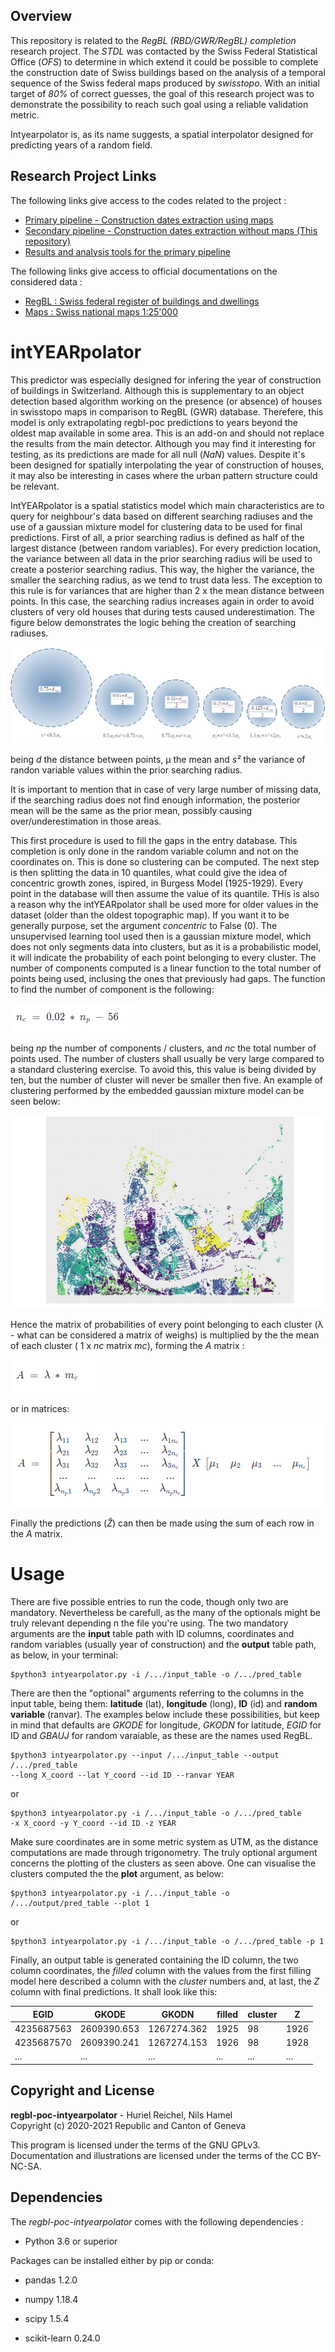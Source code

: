 ## Overview

This repository is related to the _RegBL (RBD/GWR/RegBL) completion_ research project. The _STDL_ was contacted by the Swiss Federal Statistical Office (_OFS_) to determine in which extend it could be possible to complete the construction date of Swiss buildings based on the analysis of a temporal sequence of the Swiss federal maps produced by _swisstopo_. With an initial target of _80%_ of correct guesses, the goal of this research project was to demonstrate the possibility to reach such goal using a reliable validation metric.

Intyearpolator is, as its name suggests, a spatial interpolator designed for predicting years of a random field. 

## Research Project Links

The following links give access to the codes related to the project :

* [Primary pipeline - Construction dates extraction using maps](https://github.com/swiss-territorial-data-lab/regbl-poc)
* [Secondary pipeline - Construction dates extraction without maps (This repository)](https://github.com/swiss-territorial-data-lab/regbl-poc-intyearpolator)
* [Results and analysis tools for the primary pipeline](https://github.com/swiss-territorial-data-lab/regbl-poc-analysis)

The following links give access to official documentations on the considered data :

* [RegBL : Swiss federal register of buildings and dwellings](https://www.bfs.admin.ch/bfs/en/home/registers/federal-register-buildings-dwellings.html)
* [Maps : Swiss national maps 1:25'000](https://shop.swisstopo.admin.ch/en/products/maps/national/lk25)


# intYEARpolator
This predictor was especially designed for infering the year of construction of buildings in Switzerland. Although this is supplementary to an object detection based algorithm working on the presence (or absence) of houses in swisstopo maps in comparison to RegBL (GWR) database. Therefere, this model is only extrapolating regbl-poc predictions to years beyond the oldest map available in some area. This is an add-on and should not replace the results from the main detector. Although you may find it interesting for testing, as its predictions are made for all null (*NaN*) values. Despite it's been designed for spatially interpolating the year of construction of houses, it may also be interesting in cases where the urban pattern structure could be relevant.

IntYEARpolator is a spatial statistics model which main characteristics are to query for neighbour's data based on different searching radiuses and the use of a gaussian mixture model for clustering data to be used for final predictions. First of all, a prior searching radius is defined as half of the largest distance (between random variables). For every prediction location, the variance between all data in the prior searching radius will be used to create a posterior searching radius. This way, the higher the variance, the smaller the searching radius, as we tend to trust data less. The exception to this rule is for variances that are higher than 2 x the mean distance between points. In this case, the searching radius increases again in order to avoid clusters of very old houses that during tests caused underestimation. The figure below demonstrates the logic behing the creation of searching radiuses.

![](doc/image/f1.png)

being *d* the distance between points, μ the mean and *s²* the variance of randon variable values within the prior searching radius. 

It is important to mention that in case of very large number of missing data, if the searching radius does not find enough information, the posterior mean will be the same as the prior mean, possibly causing over/underestimation in those areas.

This first procedure is used to fill the gaps in the entry database. This completion is only done in the random variable column and not on the coordinates on. This is done so clustering can be computed. The next step is then splitting the data in 10 quantiles, what could give the idea of concentric growth zones, ispired, in Burgess Model (1925-1929). Every point in the database will then assume the value of its quantile. THis is also a reason why the intYEARpolator shall be used more for older values in the dataset (older than the oldest topographic map). If you want it to be generally purpose, set the argument *concentric* to False (0). The unsupervised learning tool used then is a gaussian mixture model, which does not only segments data into clusters, but as it is a probabilistic model, it will indicate the probability of each point belonging to every cluster. The number of components computed is a linear function to the total number of points being used, inclusing the ones that previously had gaps. The function to find the number of component is the following:

![](doc/image/eq1.png)

being *np* the number of components / clusters, and *nc* the total number of points used. The number of clusters shall usually be very large compared to a standard clustering exercise. To avoid this, this value is being divided by ten, but the number of cluster will never be smaller then five. An example of clustering performed by the embedded gaussian mixture model can be seen below:

![](doc/image/f2.png)

Hence the matrix of probabilities of every point belonging to each cluster (λ - what can be considered a matrix of weighs) is multiplied by the the mean of each cluster ( 1 x *nc* matrix *mc*), forming the *A* matrix :

![](doc/image/eq2.png)

or in matrices:

![](doc/image/f3.png)

Finally the predictions (*Ẑ*) can then be made using the sum of each row in the *A* matrix.

# Usage

There are five possible entries to run the code, though only two are mandatory. Nevertheless be carefull, as the many of the optionals might be truly relevant depending n the file you're using. The two mandatory arguments are the **input** table path with ID columns, coordinates and random variables (usually year of construction) and the **output** table path, as below, in your terminal:

	$python3 intyearpolator.py -i /.../input_table -o /.../pred_table

There are then the "optional" arguments referring to the columns in the input table, being them: **latitude** (lat), **longitude** (long), **ID** (id) and **random variable** (ranvar). The examples below include these possibilities, but keep in mind that defaults are *GKODE* for longitude, *GKODN* for latitude, *EGID* for ID and *GBAUJ* for random varaiable, as these are the names used RegBL.

	$python3 intyearpolator.py --input /.../input_table --output /.../pred_table 
	--long X_coord --lat Y_coord --id ID --ranvar YEAR

or

	$python3 intyearpolator.py -i /.../input_table -o /.../pred_table 
	-x X_coord -y Y_coord --id ID -z YEAR

Make sure coordinates are in some metric system as UTM, as the distance computations are made through trigonometry. The truly optional argument concerns the plotting of the clusters as seen above. One can visualise the clusters computed the the **plot** argument, as below:

	$python3 intyearpolator.py -i /.../input_table -o /.../output/pred_table --plot 1

or

	$python3 intyearpolator.py -i /.../input_table -o /.../pred_table -p 1

Finally, an output table is generated containing the ID column, the two column coordinates, the *filled* column with the values from the first filling model here described a column with the *cluster* numbers and, at last, the *Z* column with final predictions. It shall look like this:

| EGID       | GKODE       | GKODN       | filled | cluster | Z |
|------------|-------------|-------------|--------|---------|---|
| 4235687563 | 2609390.653 | 1267274.362 | 1925   | 98      |1926
| 4235687570 | 2609390.241 | 1267274.153 | 1926   | 98      |1928
| ...        | ...         | ...         | ...    | ...     |...|


## Copyright and License

**regbl-poc-intyearpolator** - Huriel Reichel, Nils Hamel <br >
Copyright (c) 2020-2021 Republic and Canton of Geneva

This program is licensed under the terms of the GNU GPLv3. Documentation and illustrations are licensed under the terms of the CC BY-NC-SA.

## Dependencies

The _regbl-poc-intyearpolator_ comes with the following dependencies :

* Python 3.6 or superior

Packages can be installed either by pip or conda:

* pandas 1.2.0

* numpy 1.18.4

* scipy 1.5.4

* scikit-learn 0.24.0
